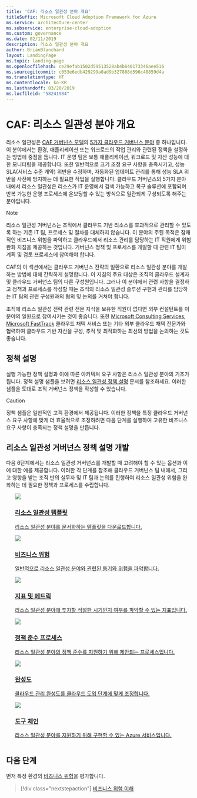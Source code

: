 ```yaml
---
title: 'CAF: 리소스 일관성 분야 개요'
titleSuffix: Microsoft Cloud Adoption Framework for Azure
ms.service: architecture-center
ms.subservice: enterprise-cloud-adoption
ms.custom: governance
ms.date: 02/11/2019
description: 리소스 일관성 분야 개요
author: BrianBlanchard
layout: LandingPage
ms.topic: landing-page
ms.openlocfilehash: ce29efab1502d59513528ab4b640173346aee516
ms.sourcegitcommit: c053e6edb429299a0ad9b327888d596c48859d4a
ms.translationtype: HT
ms.contentlocale: ko-KR
ms.lasthandoff: 03/20/2019
ms.locfileid: "58241984"
---
```

# <a name="caf-resource-consistency-discipline-overview"></a>CAF: 리소스 일관성 분야 개요

리소스 일관성은 [CAF 거버넌스 모델](../overview.md)의 [5가지 클라우드 거버넌스 분야](../governance-disciplines.md) 중 하나입니다. 이 분야에서는 환경, 애플리케이션 또는 워크로드의 작업 관리와 관련된 정책을 설정하는 방법에 중점을 둡니다. IT 운영 팀은 보통 애플리케이션, 워크로드 및 자산 성능에 대한 모니터링을 제공합니다. 또한 일반적으로 크기 조정 요구 사항을 충족시키고, 성능 SLA(서비스 수준 계약) 위반을 수정하며, 자동화된 업데이트 관리를 통해 성능 SLA 위반을 사전에 방지하는 데 필요한 작업을 실행합니다. 클라우드 거버넌스의 5가지 분야 내에서 리소스 일관성은 리소스가 IT 운영에서 검색 가능하고 복구 솔루션에 포함되며 반복 가능한 운영 프로세스에 온보딩할 수 있는 방식으로 일관되게 구성되도록 해주는 분야입니다.

> [!NOTE]
> 리소스 일관성 거버넌스는 조직에서 클라우드 기반 리소스를 효과적으로 관리할 수 있도록 하는 기존 IT 팀, 프로세스 및 절차를 대체하지 않습니다. 이 분야의 주된 목적은 잠재적인 비즈니스 위험을 파악하고 클라우드에서 리소스 관리를 담당하는 IT 직원에게 위험 완화 지침을 제공하는 것입니다. 거버넌스 정책 및 프로세스를 개발할 때 관련 IT 팀이 계획 및 검토 프로세스에 참여해야 합니다.

CAF의 이 섹션에서는 클라우드 거버넌스 전략의 일환으로 리소스 일관성 분야를 개발하는 방법에 대해 간략하게 설명합니다. 이 지침의 주요 대상은 조직의 클라우드 설계자 및 클라우드 거버넌스 팀의 다른 구성원입니다. 그러나 이 분야에서 관련 사항을 결정하고 정책과 프로세스를 작성할 때는 조직의 리소스 일관성 솔루션 구현과 관리를 담당하는 IT 팀의 관련 구성원과의 협의 및 논의를 거쳐야 합니다.

조직에 리소스 일관성 전략 관련 전문 지식을 보유한 직원이 없다면 외부 컨설턴트를 이 분야의 일원으로 참여시키는 것이 좋습니다. 또한 [Microsoft Consulting Services](https://www.microsoft.com/enterprise/services), [Microsoft FastTrack](https://azure.microsoft.com/programs/azure-fasttrack) 클라우드 채택 서비스 또는 기타 외부 클라우드 채택 전문가와 협력하여 클라우드 기반 자산을 구성, 추적 및 최적화하는 최선의 방법을 논의하는 것도 좋습니다.

## <a name="policy-statements"></a>정책 설명

실행 가능한 정책 설명과 이에 따른 아키텍처 요구 사항은 리소스 일관성 분야의 기초가 됩니다. 정책 설명 샘플을 보려면 [리소스 일관성 정책 설명](./policy-statements.md) 문서를 참조하세요. 이러한 샘플을 토대로 조직 거버넌스 정책을 작성할 수 있습니다.

> [!CAUTION]
> 정책 샘플은 일반적인 고객 환경에서 제공됩니다. 이러한 정책을 특정 클라우드 거버넌스 요구 사항에 맞게 더 효율적으로 조정하려면 다음 단계를 실행하여 고유한 비즈니스 요구 사항이 충족되는 정책 설명을 만듭니다.

## <a name="developing-resource-consistency-governance-policy-statements"></a>리소스 일관성 거버넌스 정책 설명 개발

다음 6단계에서는 리소스 일관성 거버넌스를 개발할 때 고려해야 할 수 있는 옵션과 이에 대한 예를 제공합니다. 이러한 각 단계를 참조해 클라우드 거버넌스 팀 내에서, 그리고 영향을 받는 조직 반의 실무자 및 IT 팀과 논의를 진행하여 리소스 일관성 위험을 완화하는 데 필요한 정책과 프로세스를 수립합니다.

<!-- markdownlint-disable MD033 -->

<ul class="panelContent cardsE">
<li style="display: flex; flex-direction: column;">
    <a href="./template.md">
        <div class="cardSize">
            <div class="cardPadding" >
                <div class="card" >
                    <div class="cardImageOuter">
                        <div class="cardImage">
                            <img src="../../_images/governance/process-template.png" class="x-hidden-focus"/>
                        </div>
                    </div>
                    <div class="cardText" style="padding-left:0px;">
                        <h3>리소스 일관성 템플릿</h3>
                        <p class="x-hidden-focus">리소스 일관성 분야를 문서화하는 템플릿을 다운로드합니다.</p>
                    </div>
                </div>
            </div>
        </div>
    </a>
</li><li style="display: flex; flex-direction: column;">
    <a href="./business-risks.md">
        <div class="cardSize">
            <div class="cardPadding" >
                <div class="card" >
                    <div class="cardImageOuter">
                        <div class="cardImage">
                            <img src="../../_images/governance/process-risks.png" class="x-hidden-focus"/>
                        </div>
                    </div>
                    <div class="cardText" style="padding-left:0px;">
                        <h3>비즈니스 위험</h3>
                        <p class="x-hidden-focus">일반적으로 리소스 일관성 분야와 관련된 동기와 위험을 파악합니다.</p>
                    </div>
                </div>
            </div>
        </div>
    </a>
</li>
<li style="display: flex; flex-direction: column;">
    <a href="./metrics-tolerance.md">
        <div class="cardSize">
            <div class="cardPadding" >
                <div class="card" >
                    <div class="cardImageOuter">
                        <div class="cardImage">
                            <img src="../../_images/governance/process-metrics.png" class="x-hidden-focus"/>
                        </div>
                    </div>
                    <div class="cardText" style="padding-left:0px;">
                        <h3>지표 및 메트릭</h3>
                        <p class="x-hidden-focus">리소스 일관성 분야에 투자할 적절한 시기인지 여부를 파악할 수 있는 지표입니다.</p>
                    </div>
                </div>
            </div>
        </div>
    </a>
</li>
<li style="display: flex; flex-direction: column;">
    <a href="./compliance-processes.md">
        <div class="cardSize">
            <div class="cardPadding" >
                <div class="card" >
                    <div class="cardImageOuter">
                        <div class="cardImage">
                            <img src="../../_images/governance/process-enforce.png" class="x-hidden-focus"/>
                        </div>
                    </div>
                    <div class="cardText" style="padding-left:0px;">
                        <h3>정책 준수 프로세스</h3>
                        <p class="x-hidden-focus">리소스 일관성 분야의 정책 준수를 지원하기 위해 제안되는 프로세스입니다.</p>
                    </div>
                </div>
            </div>
        </div>
    </a>
</li>
<li style="display: flex; flex-direction: column;">
    <a href="./discipline-improvement.md">
        <div class="cardSize">
            <div class="cardPadding" >
                <div class="card" >
                    <div class="cardImageOuter">
                        <div class="cardImage">
                            <img src="../../_images/governance/process-maturity.png" class="x-hidden-focus"/>
                        </div>
                    </div>
                    <div class="cardText" style="padding-left:0px;">
                        <h3>완성도</h3>
                        <p class="x-hidden-focus">클라우드 관리 완성도를 클라우드 도입 단계에 맞게 조정합니다.</p>
                    </div>
                </div>
            </div>
        </div>
    </a>
</li>
<li style="display: flex; flex-direction: column;">
    <a href="./toolchain.md">
        <div class="cardSize">
            <div class="cardPadding" >
                <div class="card" >
                    <div class="cardImageOuter">
                        <div class="cardImage">
                            <img src="../../_images/governance/process-toolchain.png" class="x-hidden-focus"/>
                        </div>
                    </div>
                    <div class="cardText" style="padding-left:0px;">
                        <h3>도구 체인</h3>
                        <p class="x-hidden-focus">리소스 일관성 분야를 지원하기 위해 구현할 수 있는 Azure 서비스입니다.</p>
                    </div>
                </div>
            </div>
        </div>
    </a>
</li>
</ul>

## <a name="next-steps"></a>다음 단계

먼저 특정 환경의 [비즈니스 위험](./business-risks.md)을 평가합니다.

> [!div class="nextstepaction"]
> [비즈니스 위험 이해](./business-risks.md)
